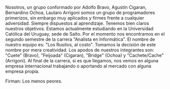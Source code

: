 Nosotros, un grupo conformado por Adolfo Bravo, Agustín Cigaran, Bernardino Ochoa, Lautaro Arrigoni somos un grupo de programadores primerizos, sin embargo muy aplicados y firmes frente a cualquier adversidad. Siempre dispuestos al aprendizaje. Tenemos bien claros nuestros objetivos. Estamos actualmente estudiando en la Universidad Católica del Uruguay, sede de Salto. Por el momento nos encontramos en el segundo semestre de la carrera "Analista en Informática".
El nombre de nuestro equipo es: "Los Rusitos, al costo". Tomamos la decisión de este nombre por mera creatividad.
Los apodos de nuestros integrantes son: "Cuete" (Bravo), "Feijoada" (Cigaran), "Bridge" (Ochoa) y "Cachete/Cache" (Arrigoni).
Al final de la carrera, si es que llegamos, nos vemos en alguna empresa internacional trabajando o aportando al mercado con alguna empresa propia.

Firman: Los menos peores.
